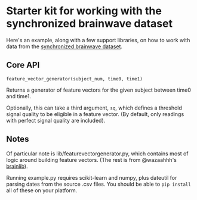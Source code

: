 # Starter kit for working with the synchronized brainwave dataset

Here's an example, along with a few support libraries, on how to work with data from the [synchronized brainwave dataset](biosense.berkeley.edu/indra_mids_5_15_dlpage/).

## Core API

`feature_vector_generator(subject_num, time0, time1)`

Returns a generator of feature vectors for the given subject between time0 and time1.

Optionally, this can take a third argument, `sq`, which defines a threshold signal quality to be eligible in a feature vector. (By default, only readings with perfect signal quality are included).

## Notes

Of particular note is lib/featurevectorgenerator.py, which contains most of logic around building feature vectors. (The rest is from @wazaahhh's [brainlib](https://github.com/wazaahhh/brainlib)).

Running example.py requires scikit-learn and numpy, plus dateutil for parsing dates from the source .csv files. You should be able to `pip install` all of these on your platform.
